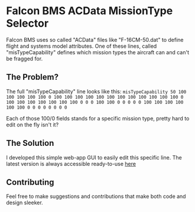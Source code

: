 # Falcon BMS ACData MissionType Selector
Falcon BMS uses so called "ACData" files like "F-16CM-50.dat" to define flight and systems model attributes.
One of these lines, called "misTypeCapability" defines which mission types the aircraft can and can't be fragged for.

## The Problem?
The full "misTypeCapability" line looks like this: `misTypeCapability 50 100 100 100 100 100 0 100 100 100 100 100 100 100 100 100 100 100 100 0 100 100 100 100 100 100 100 0 0 0 100 100 0 0 0 0 0 100 100 100 100 100 100 0 0 0 0 0 0 0 0`

Each of those 100/0 fields stands for a specific mission type, pretty hard to edit on the fly isn't it?

## The Solution
I developed this simple web-app GUI to easily edit this specific line. The latest version is always accessible ready-to-use [here](http://fabioschick.altervista.org/tools/ACData-MissionType-Selector/)

## Contributing
Feel free to make suggestions and contributions that make both code and design sleeker.
